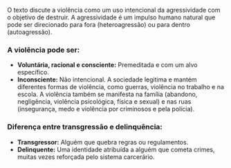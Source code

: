 O texto discute a violência como um uso intencional da agressividade com o objetivo de destruir.
A agressividade é um impulso humano natural que pode ser direcionado para fora (heteroagressão) ou para dentro (autoagressão).
### A violência pode ser:
- **Voluntária, racional e consciente:** Premeditada e com um alvo específico.
- **Inconsciente:** Não intencional.
A sociedade legitima e mantém diferentes formas de violência, como guerras, violência no trabalho e na escola. A violência também se manifesta na família (abandono, negligência, violência psicológica, física e sexual) e nas ruas (insegurança, medo e violência por criminosos e pela polícia).
### Diferença entre transgressão e delinquência:
- **Transgressor:** Alguém que quebra regras ou regulamentos.
- **Delinquente:** Uma identidade atribuída a alguém que cometa crimes, muitas vezes reforçada pelo sistema carcerário.
